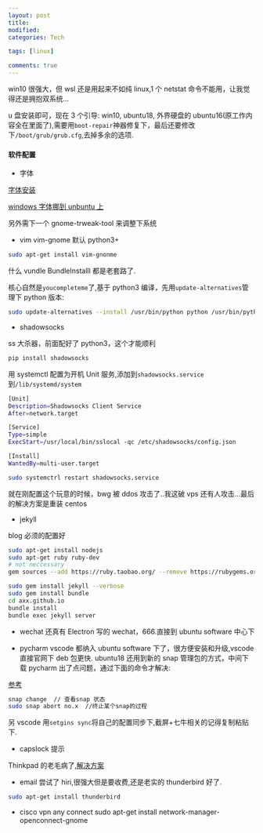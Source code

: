 ```yaml
---
layout: post
title:
modified:
categories: Tech

tags: [linux]

comments: true
---
```


win10 很强大，但 wsl 还是用起来不如纯 linux,1 个 netstat 命令不能用，让我觉得还是拥抱双系统...

u 盘安装即可，现在 3 个引导: win10, ubuntu18, 外界硬盘的 ubuntu16(原工作内容全在里面了),需要用`boot-repair`神器修复下，最后还要修改下`/boot/grub/grub.cfg`,去掉多余的选项.

#### 软件配置

- 字体

[字体安装](https://blog.csdn.net/gatieme/article/details/51901396)

[windows 字体挪到 unbuntu 上](https://www.cnblogs.com/Dylansuns/p/7648002.html)

另外需下一个 gnome-trweak-tool 来调整下系统

- vim
vim-gnome 默认 python3+

```sh
sudo apt-get install vim-gnonme
```

什么 vundle BundleInstalll 都是老套路了.

核心自然是`youcompleteme`了,基于 python3 编译，先用`update-alternatives`管理下 python 版本:

```sh
sudo update-alternatives --install /usr/bin/python python /usr/bin/python3.6  36 --slave /usr/bin/python3m python3m /usr/bin/python3.6m --slave /usr/bin/pip pip /usr/bin/pip3
```

- shadowsocks

ss 大杀器，前面配好了 python3，这个才能顺利

```sh
pip install shadowsocks
```

用 systemctl 配置为开机 Unit 服务,添加到`shadowsocks.service`到`/lib/systemd/system`

```sh
[Unit]
Description=Shadowsocks Client Service
After=network.target

[Service]
Type=simple
ExecStart=/usr/local/bin/sslocal -qc /etc/shadowsocks/config.json

[Install]
WantedBy=multi-user.target
```

```sh
sudo systemctrl restart shadowsocks.service
```

就在刚配置这个玩意的时候，bwg 被 ddos 攻击了..我这破 vps 还有人攻击...最后的解决方案是重装 centos

- jekyll

blog 必须的配置好

```sh
sudo apt-get install nodejs
sudo apt-get ruby ruby-dev
# not neccessary
gem sources --add https://ruby.taobao.org/ --remove https://rubygems.org/

sudo gem install jekyll --verbose
sudo gem install bundle
cd axx.github.io
bundle install
bundle exec jekyll server
```

- wechat
  还真有 Electron 写的 wechat，666.直接到 ubuntu software 中心下

- pycharm vscode
  都纳入 ubuntu software 下了，很方便安装和升级,vscode 直接官网下 deb 包更快.
  ubuntu18 还用到新的 snap 管理包的方式，中间下载 pycharm 出了点问题，通过下面的命令才解决:

[参考](https://askubuntu.com/questions/701618/pycharm-by-jetbrains-installation)

```sh
snap change  // 查看snap 状态
sudo snap abort no.x  //终止某个snap的过程
```

另 vscode 用`setgins sync`将自己的配置同步下,截屏+七牛相关的记得复制粘贴下.

- capslock 提示

Thinkpad 的老毛病了,[解决方案](https://blog.csdn.net/zhengkarl/article/details/12324879)

- email
  尝试了 hiri,很强大但是要收费,还是老实的 thunderbird 好了.

```sh
sudo apt-get install thunderbird
```

- cisco vpn any connect
  sudo apt-get install network-manager-openconnect-gnome
